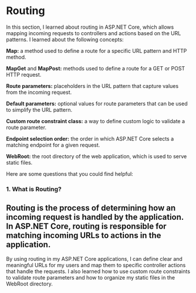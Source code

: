 # Routing

In this section, I learned about routing in ASP.NET Core, which allows mapping incoming requests to controllers and actions based on the URL patterns. I learned about the following concepts:

<strong>Map:</strong> a method used to define a route for a specific URL pattern and HTTP method.

<strong>MapGet</strong> and <strong>MapPost:</strong> methods used to define a route for a GET or POST HTTP request.


<strong>Route parameters:</strong> placeholders in the URL pattern that capture values from the incoming request.


<strong>Default parameters:</strong> optional values for route parameters that can be used to simplify the URL pattern.


<strong>Custom route constraint class:</strong> a way to define custom logic to validate a route parameter.


<strong>Endpoint selection order:</strong> the order in which ASP.NET Core selects a matching endpoint for a given request.


<strong>WebRoot:</strong> the root directory of the web application, which is used to serve static files.

Here are some questions that you could find helpful:

### 1. What is Routing?

Routing is the process of determining how an incoming request is handled by the application. In ASP.NET Core, routing is responsible for matching incoming URLs to actions in the application.
-----------------------------------------------------------------------------------------------------------------------------------------------------------------------------------
By using routing in my ASP.NET Core applications, I can define clear and meaningful URLs for my users and map them to specific controller actions that handle the requests. I also learned how to use custom route constraints to validate route parameters and how to organize my static files in the WebRoot directory.
